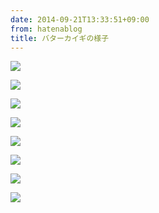 ```yaml
---
date: 2014-09-21T13:33:51+09:00
from: hatenablog
title: バターカイギの様子
---
```

![](https://pbs.twimg.com/media/Bx9QsUxCQAMnuLS.jpg:large)

![](https://pbs.twimg.com/media/Bx9QvqhCMAAs1LK.jpg:large)

![](https://pbs.twimg.com/media/Bx9Qx19CIAM4A5j.jpg:large)

![](https://pbs.twimg.com/media/Bx9Q2W_CUAAiERS.jpg:large)

![](https://pbs.twimg.com/media/Bx9uWltCEAAcQyF.jpg:large)

![](https://pbs.twimg.com/media/Bx-j0HHCYAE6ETs.jpg:large)

![](https://pbs.twimg.com/media/Bx-kYjFCEAAd6vT.jpg:large)

![](https://pbs.twimg.com/media/Bx-kkG9CQAA4c4u.jpg:large)

